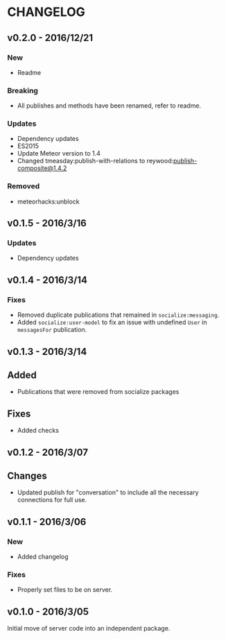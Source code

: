 # CHANGELOG

## v0.2.0 - 2016/12/21

### New

*   Readme

### Breaking

*   All publishes and methods have been renamed, refer to readme.

### Updates

*   Dependency updates
*   ES2015
*   Update Meteor version to 1.4
*   Changed tmeasday:publish-with-relations to reywood:publish-composite@1.4.2


### Removed

*   meteorhacks:unblock

## v0.1.5 - 2016/3/16

### Updates

*   Dependency updates

## v0.1.4 - 2016/3/14

### Fixes

*   Removed duplicate publications that remained in `socialize:messaging`.
*   Added `socialize:user-model` to fix an issue with undefined `User` in `messagesFor` publication.

## v0.1.3 - 2016/3/14

## Added

*   Publications that were removed from socialize packages

## Fixes

*   Added checks

## v0.1.2 - 2016/3/07

## Changes

*   Updated publish for "conversation" to include all the necessary connections for full use.

## v0.1.1 - 2016/3/06

### New

*   Added changelog

### Fixes

*   Properly set files to be on server.

## v0.1.0 - 2016/3/05

Initial move of server code into an independent package.
